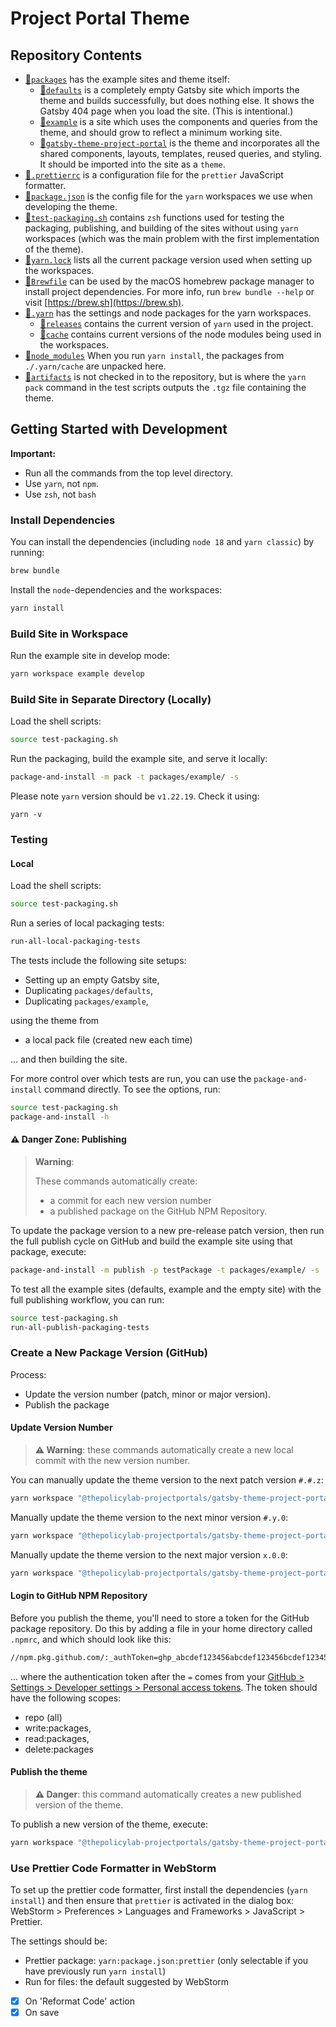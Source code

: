 # Project Portal Theme

## Repository Contents

- [📁`packages`](./packages) has the example sites and theme itself:
  - [📁`defaults`](./packages/defaults) is a completely empty Gatsby site which imports the theme and builds successfully, but does nothing else. It shows the Gatsby 404 page when you load the site. (This is intentional.)
  - [📁`example`](./packages/example) is a site which uses the components and queries from the theme, and should grow to reflect a minimum working site.
  - [📁`gatsby-theme-project-portal`](./packages/gatsby-theme-project-portal) is the theme and incorporates all the shared components, layouts, templates, reused queries, and styling. It should be imported into the site as a `theme`.
- [📄`.prettierrc`](.prettierrc) is a configuration file for the `prettier` JavaScript formatter.
- [📄`package.json`](package.json) is the config file for the `yarn` workspaces we use when developing the theme.
- [📄`test-packaging.sh`](test-packaging.sh) contains `zsh` functions used for testing the packaging, publishing, and building of the sites without using `yarn` workspaces (which was the main problem with the first implementation of the theme).
- [📄`yarn.lock`](yarn.lock) lists all the current package version used when setting up the workspaces.
- [📄`Brewfile`](Brewfile) can be used by the macOS homebrew package manager to install project dependencies. For more info, run `brew bundle --help` or visit [https://brew.sh](https://brew.sh).
- [📁`.yarn`](./.yarn) has the settings and node packages for the yarn workspaces.
  - [📁`releases`](./.yarn/releases) contains the current version of `yarn` used in the project.
  - [📁`cache`](./.yarn/cache) contains current versions of the node modules being used in the workspaces.
- [📁`node_modules`](./node_modules) When you run `yarn install`, the packages from `./.yarn/cache` are unpacked here.
- [📁`artifacts`](./artifacts) is not checked in to the repository, but is where the `yarn pack` command in the test scripts outputs the `.tgz` file containing the theme.

## Getting Started with Development

**Important:**
- Run all the commands from the top level directory.
- Use `yarn`, not `npm`.
- Use `zsh`, not `bash`

### Install Dependencies

You can install the dependencies (including `node 18` and `yarn classic`) by running:
```zsh
brew bundle
```

Install the `node`-dependencies and the workspaces:
```zsh
yarn install
```

### Build Site in Workspace

Run the example site in develop mode:
```zsh
yarn workspace example develop
```

### Build Site in Separate Directory (Locally)

Load the shell scripts:
```zsh
source test-packaging.sh
```

Run the packaging, build the example site, and serve it locally:
```zsh
package-and-install -m pack -t packages/example/ -s
```

Please note `yarn` version should be `v1.22.19`. Check it using: 

```
yarn -v
```

### Testing

#### Local

Load the shell scripts:
```zsh
source test-packaging.sh
```

Run a series of local packaging tests:
```zsh
run-all-local-packaging-tests
```
The tests include the following site setups: 
- Setting up an empty Gatsby site,
- Duplicating `packages/defaults`,
- Duplicating `packages/example`,

using the theme from 
- a local pack file (created new each time)

... and then building the site.

For more control over which tests are run, you can use the `package-and-install` command directly. To see the options, run:
```zsh
source test-packaging.sh
package-and-install -h
```

#### ⚠️ Danger Zone: Publishing

> **Warning**:
>
> These commands automatically create:
> - a commit for each new version number
> - a published package on the GitHub NPM Repository.

To update the package version to a new pre-release patch version, then run the full publish cycle on GitHub and build the example site using that package, execute: 
```zsh
package-and-install -m publish -p testPackage -t packages/example/ -s
```

To test all the example sites (defaults, example and the empty site) with the full publishing workflow, you can run:
```zsh
source test-packaging.sh
run-all-publish-packaging-tests
```

### Create a New Package Version (GitHub)

Process:
- Update the version number (patch, minor or major version).
- Publish the package

#### Update Version Number

> **⚠️ Warning**: these commands automatically create a new local commit with the new version number.

You can manually update the theme version to the next patch version `#.#.z`:
```zsh
yarn workspace "@thepolicylab-projectportals/gatsby-theme-project-portal" version --patch
```

Manually update the theme version to the next minor version `#.y.0`:
```zsh
yarn workspace "@thepolicylab-projectportals/gatsby-theme-project-portal" version --minor
```

Manually update the theme version to the next major version `x.0.0`:
```zsh
yarn workspace "@thepolicylab-projectportals/gatsby-theme-project-portal" version --major
```

#### Login to GitHub NPM Repository

Before you publish the theme, you'll need to store a token for the GitHub package repository.
Do this by adding a file in your home directory called `.npmrc`, and which should look like this:
```zsh
//npm.pkg.github.com/:_authToken=ghp_abcdef123456abcdef123456bcdef123456a
``` 
... where the authentication token after the `=` comes from your [GitHub > Settings > Developer settings > Personal access tokens](https://github.com/settings/tokens). The token should have the following scopes:
- repo (all)
- write:packages, 
- read:packages, 
- delete:packages

#### Publish the theme

> **⚠️ Danger**: this command automatically creates a new published version of the theme.

To publish a new version of the theme, execute:
```zsh
yarn workspace "@thepolicylab-projectportals/gatsby-theme-project-portal" publish
```



### Use Prettier Code Formatter in WebStorm

To set up the prettier code formatter, first install the dependencies (`yarn install`) and then ensure that `prettier` is activated in the dialog box: WebStorm > Preferences > Languages and Frameworks > JavaScript > Prettier. 

The settings should be:
- Prettier package: `yarn:package.json:prettier` (only selectable if you have previously run `yarn install`)
- Run for files: the default suggested by WebStorm
- [x] On 'Reformat Code' action
- [x] On save
